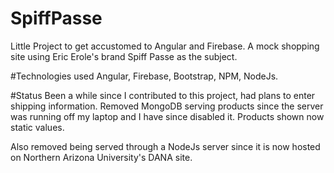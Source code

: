 # SpiffPasse
Little Project to get accustomed to Angular and Firebase. A mock shopping site using Eric Erole's brand Spiff Passe as the subject.

#Technologies used
Angular, Firebase, Bootstrap, NPM, NodeJs.

#Status
Been a while since I contributed to this project, had plans to enter shipping information.
Removed MongoDB serving products since the server was running off my laptop and I have since disabled it. 
Products shown now static values. 

Also removed being served through a NodeJs server since it is now hosted on Northern Arizona University's DANA site.
